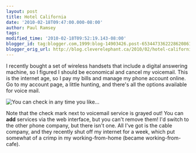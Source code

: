 ```yaml
---
layout: post
title: Hotel California
date: '2010-02-18T09:47:00.000-08:00'
author: Paul Ramsey
tags: 
modified_time: '2010-02-18T09:52:19.143-08:00'
blogger_id: tag:blogger.com,1999:blog-14903426.post-6534473362228620861
blogger_orig_url: http://blog.cleverelephant.ca/2010/02/hotel-california.html
---
```


I recently bought a set of wireless handsets that include a digital answering machine, so I figured I should be economical and cancel my voicemail. This is the internet age, so I pay my bills and manage my phone account online. Go to my account page, a little hunting, and there's all the options available for voice mail.

<img src="http://farm5.static.flickr.com/4014/4368461046_3b43e12f99_o.png" alt="You can check in any time you like..." />

Note that the check mark next to voicemail service is grayed out! You can **add** services via the web interface, but you can't remove them! I'd switch to the other phone company, but there isn't one. All I've got is the cable company, and they recently shut off my internet for a week, which put somewhat of a crimp in my working-from-home (became working-from-cafe).

